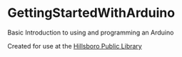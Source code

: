 # GettingStartedWithArduino
Basic Introduction to using and programming an Arduino

Created for use at the [Hillsboro Public Library](https://www.wccls.org/libraries/hillsborobrookwood)

